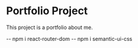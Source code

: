 # Portfolio Project

This project is a portfolio about me.

-- npm i react-router-dom
-- npm i semantic-ui-css